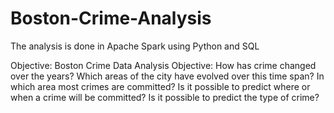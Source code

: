 # Boston-Crime-Analysis
The analysis is done in Apache Spark using Python and SQL

Objective:
Boston Crime Data Analysis Objective:
How has crime changed over the years?
Which areas of the city have evolved over this time span?
In which area most crimes are committed?
Is it possible to predict where or when a crime will be committed?
Is it possible to predict the type of crime?
